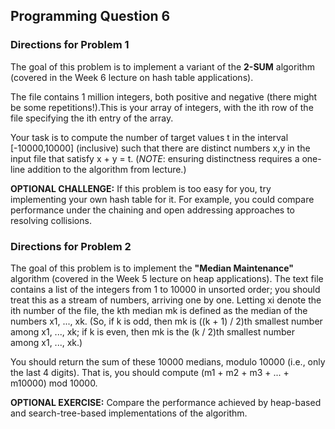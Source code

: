 Programming Question 6
----------------------

### Directions for Problem 1

 The goal of this problem is to implement a variant of the **2-SUM** algorithm
 (covered in the Week 6 lecture on hash table applications).

The file contains 1 million integers, both positive and negative (there might
be some repetitions!).This is your array of integers, with the ith row of the
file specifying the ith entry of the array.

Your task is to compute the number of target values t in the interval
[-10000,10000] (inclusive) such that there are distinct numbers x,y in the
input file that satisfy x + y = t. (_NOTE_: ensuring distinctness requires a
one-line addition to the algorithm from lecture.)

**OPTIONAL CHALLENGE:** If this problem is too easy for you, try implementing
your own hash table for it. For example, you could compare performance under
the chaining and open addressing approaches to resolving collisions. 

### Directions for Problem 2

The goal of this problem is to implement the **"Median Maintenance"** algorithm
(covered in the Week 5 lecture on heap applications). The text file contains a
list of the integers from 1 to 10000 in unsorted order; you should treat this
as a stream of numbers, arriving one by one. Letting xi denote the ith number
of the file, the kth median mk is defined as the median of the numbers x1, ...,
xk.  (So, if k is odd, then mk is ((k + 1) / 2)th smallest number among x1,
..., xk; if k is even, then mk is the (k / 2)th smallest number among x1, ...,
xk.)

You should return the sum of these 10000 medians, modulo 10000 (i.e., only the
last 4 digits). That is, you should compute (m1 + m2 + m3 + ...  + m10000) mod
10000.

**OPTIONAL EXERCISE:** Compare the performance achieved by heap-based and
search-tree-based implementations of the algorithm.
